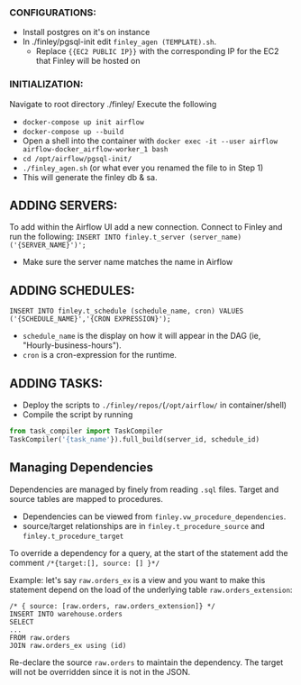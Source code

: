 ### CONFIGURATIONS:
* Install postgres on it's on instance
* In ./finley/pgsql-init edit `finley_agen (TEMPLATE).sh`.
    * Replace `{{EC2 PUBLIC IP}}` with the corresponding IP for the EC2 that Finley will be hosted on

### INITIALIZATION:

Navigate to root directory ./finley/
Execute the following
* `docker-compose up init airflow`
* `docker-compose up --build`
* Open a shell into the container with `docker exec -it --user airflow airflow-docker_airflow-worker_1 bash`
* `cd /opt/airflow/pgsql-init/`
* `./finley_agen.sh` (or what ever you renamed the file to in Step 1)
* This will generate the finley db & sa. 

## ADDING SERVERS:
To add within the Airflow UI add a new connection.
Connect to Finley and run the following:
`INSERT INTO finley.t_server (server_name) ('{SERVER_NAME}')';`
* Make sure the server name matches the name in Airflow

## ADDING SCHEDULES:
`INSERT INTO finley.t_schedule (schedule_name, cron) VALUES ('{SCHEDULE_NAME}','{CRON EXPRESSION}');`
* `schedule_name` is the display on how it will appear in the DAG (ie, "Hourly-business-hours").
* `cron` is a cron-expression for the runtime.

## ADDING TASKS:
* Deploy the scripts to `./finley/repos/`(`/opt/airflow/` in container/shell)
* Compile the script by running 
```python
from task_compiler import TaskCompiler
TaskCompiler('{task_name'}).full_build(server_id, schedule_id)
```

## Managing Dependencies
Dependencies are managed by finely from reading `.sql` files. Target and source tables are mapped to procedures.
* Dependencies can be viewed from `finley.vw_procedure_dependencies`.
* source/target relationships are in `finley.t_procedure_source` and `finley.t_procedure_target`

To override a dependency for a query, at the start of the statement add the comment `/*{target:[], source: [] }*/`

Example: let's say `raw.orders_ex` is a view and you want to make this statement depend on the load of the underlying table `raw.orders_extension`:
```
/* { source: [raw.orders, raw.orders_extension]} */
INSERT INTO warehouse.orders 
SELECT
...
FROM raw.orders
JOIN raw.orders_ex using (id)
```
Re-declare the source `raw.orders` to maintain the dependency. The target will not be overridden since it is not in the JSON.








